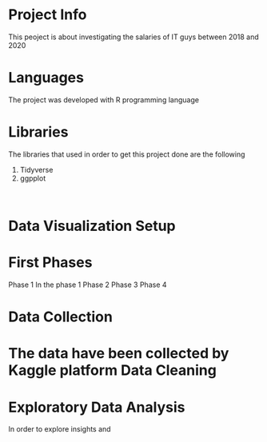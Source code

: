 Project Info
=
This peoject is about investigating the salaries of IT guys between 2018 and 2020

Languages
=
The project was developed with R programming language
<br>

Libraries
=
The libraries that used in order to get this project done are the following 
1. Tidyverse
2. ggpplot
<br>

Data Visualization
Setup
=
First
Phases
=
Phase 1 In the phase 1 
Phase 2 
Phase 3 
Phase 4 

Data Collection
= 
The data have been collected by Kaggle platform 
Data Cleaning
=
Exploratory Data Analysis 
=
In order to explore insights and 
